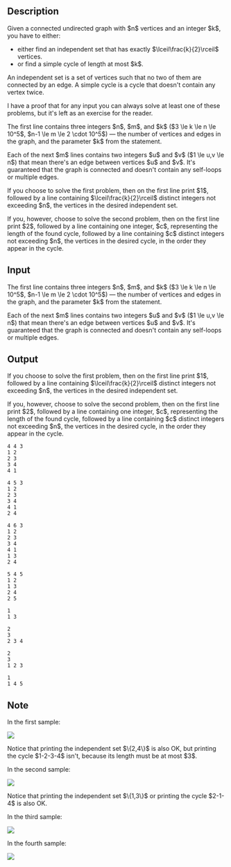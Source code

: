 ## Description

<div><p>Given a connected undirected graph with $n$ vertices and an integer $k$, you have to either:</p><ul> <li> either find an independent set that has <span class="tex-font-style-bf">exactly</span> $\lceil\frac{k}{2}\rceil$ vertices.</li><li> or find a <span class="tex-font-style-bf">simple</span> cycle of length <span class="tex-font-style-bf">at most</span> $k$. </li></ul><p>An independent set is a set of vertices such that no two of them are connected by an edge. A simple cycle is a cycle that doesn't contain any vertex twice. </p><p>I have a proof that for any input you can always solve at least one of these problems, but it's left as an exercise for the reader.</p></div><div class="input-specification"><p>The first line contains three integers $n$, $m$, and $k$ ($3 \le k \le n \le 10^5$, $n-1 \le m \le 2 \cdot 10^5$)&nbsp;— the number of vertices and edges in the graph, and the parameter $k$ from the statement.</p><p>Each of the next $m$ lines contains two integers $u$ and $v$ ($1 \le u,v \le n$) that mean there's an edge between vertices $u$ and $v$. It's guaranteed that the graph is connected and doesn't contain any self-loops or multiple edges.</p></div><div class="output-specification"><p>If you choose to solve the first problem, then on the first line print $1$, followed by a line containing $\lceil\frac{k}{2}\rceil$ distinct integers not exceeding $n$, the vertices in the desired independent set.</p><p>If you, however, choose to solve the second problem, then on the first line print $2$, followed by a line containing one integer, $c$, representing the length of the found cycle, followed by a line containing $c$ distinct integers not exceeding $n$, the vertices in the desired cycle, <span class="tex-font-style-bf">in the order they appear in the cycle</span>.</p></div>

## Input

<p>The first line contains three integers $n$, $m$, and $k$ ($3 \le k \le n \le 10^5$, $n-1 \le m \le 2 \cdot 10^5$)&nbsp;— the number of vertices and edges in the graph, and the parameter $k$ from the statement.</p><p>Each of the next $m$ lines contains two integers $u$ and $v$ ($1 \le u,v \le n$) that mean there's an edge between vertices $u$ and $v$. It's guaranteed that the graph is connected and doesn't contain any self-loops or multiple edges.</p>

## Output

<p>If you choose to solve the first problem, then on the first line print $1$, followed by a line containing $\lceil\frac{k}{2}\rceil$ distinct integers not exceeding $n$, the vertices in the desired independent set.</p><p>If you, however, choose to solve the second problem, then on the first line print $2$, followed by a line containing one integer, $c$, representing the length of the found cycle, followed by a line containing $c$ distinct integers not exceeding $n$, the vertices in the desired cycle, <span class="tex-font-style-bf">in the order they appear in the cycle</span>.</p>





```input1
4 4 3
1 2
2 3
3 4
4 1
```




```input2
4 5 3
1 2
2 3
3 4
4 1
2 4
```




```input3
4 6 3
1 2
2 3
3 4
4 1
1 3
2 4
```




```input4
5 4 5
1 2
1 3
2 4
2 5
```




```output1
1
1 3
```




```output2
2
3
2 3 4
```




```output3
2
3
1 2 3
```




```output4
1
1 4 5
```



## Note

<p>In the first sample:</p><p><img class="tex-graphics" src="file://nNTT9I9I.png" style="max-width: 100.0%;max-height: 100.0%;"></p><p>Notice that printing the independent set $\{2,4\}$ is also OK, but printing the cycle $1-2-3-4$ isn't, because its length must be at most $3$.</p><p>In the second sample:</p><p><img class="tex-graphics" src="file://9Bcuqd07.png" style="max-width: 100.0%;max-height: 100.0%;"></p><p>Notice that printing the independent set $\{1,3\}$ or printing the cycle $2-1-4$ is also OK.</p><p>In the third sample:</p><p><img class="tex-graphics" src="file://R4PSOa1A.png" style="max-width: 100.0%;max-height: 100.0%;"></p><p>In the fourth sample:</p><p><img class="tex-graphics" src="file://IPwkPDCo.png" style="max-width: 100.0%;max-height: 100.0%;"></p>
